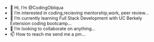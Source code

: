 - 👋 Hi, I’m @CodingObliqua
- 👀 I’m interested in coding,recieving mentorship,work, peer review...
- 🌱 I’m currently learning Full Stack Development with UC Berkely Extension coding bootcamp...
- 💞️ I’m looking to collaborate on anything...
- 📫 How to reach me send me a pm...

<!---
CodingObliqua/CodingObliqua is a ✨ special ✨ repository because its `README.md` (this file) appears on your GitHub profile.
You can click the Preview link to take a look at your changes.
--->
